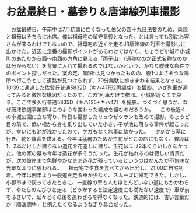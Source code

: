 # お盆最終日・墓参り＆唐津線列車撮影

<div class="section">　お盆最終日、午前中は7月初頭に亡くなった伯父の四十九日法要のため、両親と祖母はそちらに出席。僕は祖母宅の留守番役となった。とは言っても別にお客さんが来るわけでもないので、祖母宅の近くを走るJR唐津線の列車を撮影しに出かけた。近辺に定番の撮影ポイントがあるわけではなく、ちょうど小城市小城町のあたりから西〜南西の方角に見える「両子山」（通称なのか正式名称なのかは分からない）を背景に入れて撮れるのではないかという、かなり曖昧な条件でのポイント探しだった。案の定、1箇所は見つかったものの、後1つよさそうな場所へ行こうとして道路が見つけられず、20分無駄に歩きまわる結果となった。10:39に通過した佐賀行普通5832D（キハ47形2両編成）を撮影。いざ列車が通ってみると微妙な構図だったので、この1列車だけで撤収。小城駅近くまで戻る。ここで多久行普通5835D（キハ125+キハ47）を撮影。つくづく思うが、なぜ唐津鉄道事業部はこのような変わった編成を組むのだろうか。 　この後近くの小城公園に立ち寄り、昨日も撮影したリュウゼツランを改めて撮影。ちょうど目の前で、低い柵から身を乗り出していた小さい子が池に落ちる事件が起こったが、幸いにも池が浅かったので、ケガもなく無事に助かった。 　夕刻から墓に行き、花と線香を供える。今年は猛暑のためか生花がどこの店にもなく、普段は1、2本だけしか飾らない造花を花差しに飾り、生花はユリ2本くらいしかなかった。他の家の墓も今年は造花が多そうだった。生花が枯れるのは寂しい情景だが、次の彼岸まで色鮮やかなまま造花が残っているというのはなんだか不気味な光景なように思われる。 　祖母宅で夕食を食べてから出発し、21:00に自宅到着。今年は例年より一般道を走る車が少なく、スムーズに帰宅できた。しかし、小郡市まで戻ってきたときに、一直線の車も人もほとんどいない道にもかかわらず、やたらのんびりと走る（どうかすると法定速度にも満たない速度で）車が前をふさいで、延々とその後を追わざるを得なくなった。鉄道的には、古い言葉だが「順法闘争」と例えたくなるような走り具合だった。</div>